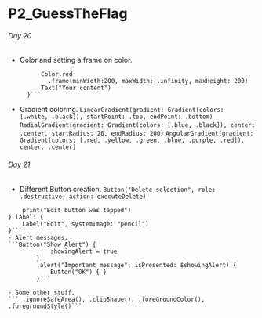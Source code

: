 # P2_GuessTheFlag
###### Day 20
- Color and setting a frame on color.  
  ``` ZStack {
        Color.red
          .frame(minWidth:200, maxWidth: .infinity, maxHeight: 200)
        Text("Your content")
    }```
- Gradient coloring. 
```LinearGradient(gradient: Gradient(colors: [.white, .black]), startPoint: .top, endPoint: .bottom)  ```
```RadialGradient(gradient: Gradient(colors: [.blue, .black]), center: .center, startRadius: 20, endRadius: 200)```
```AngularGradient(gradient: Gradient(colors: [.red, .yellow, .green, .blue, .purple, .red]), center: .center)```
###### Day 21
- Different Button creation. 
```Button("Delete selection", role: .destructive, action: executeDelete)```
```Button {
    print("Edit button was tapped")
} label: {
    Label("Edit", systemImage: "pencil")
}```
- Alert messages. 
```Button("Show Alert") {
            showingAlert = true
        }
        .alert("Important message", isPresented: $showingAlert) {
            Button("OK") { }
        }```
        
- Some other stuff. 
``` .ignoreSafeArea(), .clipShape(), .foreGroundColor(), .foregroundStyle()```
